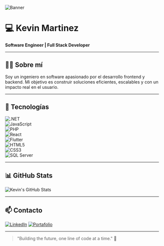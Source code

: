 ![Banner](https://tu-imagen.com/banner.png)

# 💻 Kevin Martinez  
**Software Engineer | Full Stack Developer**

---

## 👨‍💻 Sobre mí  
Soy un ingeniero en software apasionado por el desarrollo frontend y backend. Mi objetivo es construir soluciones eficientes, escalables y con un impacto real en el usuario.

---

## 🚀 Tecnologías  
![.NET](https://img.shields.io/badge/.NET-512BD4?style=flat-square&logo=dotnet&logoColor=white)  
![JavaScript](https://img.shields.io/badge/JavaScript-F7DF1E?style=flat-square&logo=javascript&logoColor=black)  
![PHP](https://img.shields.io/badge/PHP-777BB4?style=flat-square&logo=php&logoColor=white)  
![React](https://img.shields.io/badge/React-61DAFB?style=flat-square&logo=react&logoColor=black)  
![Flutter](https://img.shields.io/badge/Flutter-02569B?style=flat-square&logo=flutter&logoColor=white)  
![HTML5](https://img.shields.io/badge/HTML5-E34F26?style=flat-square&logo=html5&logoColor=white)  
![CSS3](https://img.shields.io/badge/CSS3-1572B6?style=flat-square&logo=css3&logoColor=white)  
![SQL Server](https://img.shields.io/badge/SQL%20Server-CC2927?style=flat-square&logo=microsoftsqlserver&logoColor=white)

---

## 📊 GitHub Stats  
![Kevin's GitHub Stats](https://github-readme-stats.vercel.app/api?username=KevinMartinez&show_icons=true&hide_title=true&count_private=true&theme=radical)

---

## 📫 Contacto  
[![LinkedIn](https://img.shields.io/badge/LinkedIn-0077B5?style=flat-square&logo=linkedin&logoColor=white)]([https://www.linkedin.com/in/tu-perfil](https://www.linkedin.com/in/kevin-martinez-020313199?utm_source=share&utm_campaign=share_via&utm_content=profile&utm_medium=android_app))  
[![Portafolio](https://img.shields.io/badge/Portafolio-000?style=flat-square&logo=react&logoColor=61DAFB)](portafoliokevinmartinez.netlify.app)  

---

> "Building the future, one line of code at a time." 🚀  

